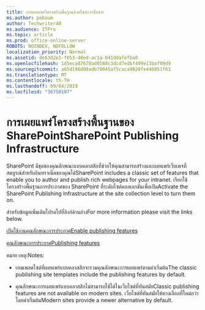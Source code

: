```yaml
---
title: การเผยแพร่โครงสร้างพื้นฐานด้วยไซต์การสื่อสาร
ms.author: pebaum
author: Techwriter40
ms.audience: ITPro
ms.topic: article
ms.prod: office-online-server
ROBOTS: NOINDEX, NOFOLLOW
localization_priority: Normal
ms.assetid: de63d2e1-f053-40ed-ac1a-041ddafefba0
ms.openlocfilehash: 1d5eca87678ad0588c3dcd7edbf499e13baf09d9
ms.sourcegitcommit: a65d196d00adb70045af5caca9828fe44b951f61
ms.translationtype: MT
ms.contentlocale: th-TH
ms.lasthandoff: 09/04/2019
ms.locfileid: "36750107"
---
```

# <a name="sharepoint-publishing-infrastructure"></a><span data-ttu-id="b9794-102">การเผยแพร่โครงสร้างพื้นฐานของ SharePoint</span><span class="sxs-lookup"><span data-stu-id="b9794-102">SharePoint Publishing Infrastructure</span></span>


<span data-ttu-id="b9794-103">SharePoint มีชุดของคุณลักษณะแบบคลาสสิกที่ช่วยให้คุณสามารถสร้างและเผยแพร่เว็บเพจที่สมบูรณ์สำหรับอินทราเน็ตของคุณได้</span><span class="sxs-lookup"><span data-stu-id="b9794-103">SharePoint includes a classic set of features that enable you to author and publish rich webpages for your intranet.</span></span> <span data-ttu-id="b9794-104">เรียกใช้โครงสร้างพื้นฐานการประกาศของ SharePoint ที่ระดับไซต์คอลเลกชันเพื่อเปิด</span><span class="sxs-lookup"><span data-stu-id="b9794-104">Activate the SharePoint Publishing Infrastructure at the site collection level to turn them on.</span></span>

<span data-ttu-id="b9794-105">สำหรับข้อมูลเพิ่มเติมโปรดไปที่ลิงก์ด้านล่าง</span><span class="sxs-lookup"><span data-stu-id="b9794-105">For more information please visit the links below.</span></span>

[<span data-ttu-id="b9794-106">เปิดใช้งานคุณลักษณะการประกาศ</span><span class="sxs-lookup"><span data-stu-id="b9794-106">Enable publishing features</span></span>](https://support.office.com/article/Enable-publishing-features-479677A6-8B33-4AC7-907D-071C1C7E4518)

[<span data-ttu-id="b9794-107">คุณลักษณะการประกาศ</span><span class="sxs-lookup"><span data-stu-id="b9794-107">Publishing features</span></span>](https://support.office.com/article/Features-enabled-in-a-SharePoint-Online-publishing-site-3AB3810C-3C2C-4361-9D0E-0CBE666EA0B0?wt.mc_id=O365_Portal_MMaven#__toc336865553)

<span data-ttu-id="b9794-108">หมาย เหตุ:</span><span class="sxs-lookup"><span data-stu-id="b9794-108">Notes:</span></span>

- <span data-ttu-id="b9794-109">เทมเพลตไซต์ที่เผยแพร่แบบคลาสสิกจะรวมคุณลักษณะการเผยแพร่ตามค่าเริ่มต้น</span><span class="sxs-lookup"><span data-stu-id="b9794-109">The classic publishing site templates include the publishing features by default.</span></span>

- <span data-ttu-id="b9794-110">คุณลักษณะการเผยแพร่แบบคลาสสิกไม่สามารถใช้ได้ในเว็บไซต์ที่ทันสมัย</span><span class="sxs-lookup"><span data-stu-id="b9794-110">Classic publishing features are not available on modern sites.</span></span> <span data-ttu-id="b9794-111">เว็บไซต์ที่ทันสมัยให้ทางเลือกที่ใหม่กว่าโดยค่าเริ่มต้น</span><span class="sxs-lookup"><span data-stu-id="b9794-111">Modern sites provide a newer alternative by default.</span></span>

